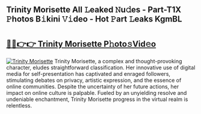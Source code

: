 ## Trinity Morisette All 𝙻eaked 𝙽u𝚍es - Part-T1X 𝙿hotos B𝚒kini 𝚅𝚒deo - Hot 𝙿art 𝙻eaks KgmBL

# <h2><a href="http://ld3i5ld.urlbe.top/?page=Trinity+Morisette">🔗🔗👉👉 Trinity Morisette P𝚑oto𝚜Vid𝚎o</a></h2>

[![Trinity Morisette](https://i.imgur.com/eBuTRDB.gif)](http://ld3i5ld.urlbe.top/?page=Trinity+Morisette)
Trinity Morisette, a complex and thought-provoking character, eludes straightforward classification. Her innovative use of digital media for self-presentation has captivated and enraged followers, stimulating debates on privacy, artistic expression, and the essence of online communities. Despite the uncertainty of her future actions, her impact on online culture is palpable. Fueled by an unyielding resolve and undeniable enchantment, Trinity Morisette progress in the virtual realm is relentless.
